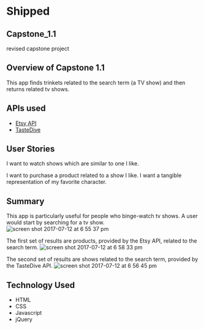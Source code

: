 # Shipped

## Capstone_1.1
revised capstone project

## Overview of Capstone 1.1 
This app finds trinkets related to the search term (a TV show) and then returns related tv shows. 

## APIs used 
- [Etsy API](https://www.etsy.com/developers/documentation/getting_started/api_basics)
- [TasteDive](https://tastedive.com/read/api)

## User Stories 

I want to watch shows which are similar to one I like. 

I want to purchase a product related to a show I like. 
I want a tangible representation of my favorite character.

## Summary 
This app is particularly useful for people who binge-watch tv shows. A user would start by searching for a tv show. ![screen shot 2017-07-12 at 6 55 37 pm](https://user-images.githubusercontent.com/24626316/28196859-dd58d116-6818-11e7-9acd-2d840edb9a55.png) 

The first set of results are products, provided by the Etsy API, related to the search term. 
![screen shot 2017-07-12 at 6 58 33 pm](https://user-images.githubusercontent.com/24626316/28196864-e20e32aa-6818-11e7-8262-70a0f8201f1a.png)

The second set of results are shows related to the search term, provided by the TasteDive API. ![screen shot 2017-07-12 at 6 56 45 pm](https://user-images.githubusercontent.com/24626316/28196862-e031fdb8-6818-11e7-9e72-27b413c77168.png)



## Technology Used 
- HTML  
- CSS
- Javascript
- jQuery 
